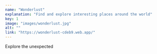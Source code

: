 ```yaml
---
name: "Wonderlust"
explanation: "Find and explore interesting places around the world"
key: 1
image: "images/wonderlust.jpg"
alt: ""
link: "https://wonderlust-cdeb9.web.app/"
---
```


Explore the unexpected